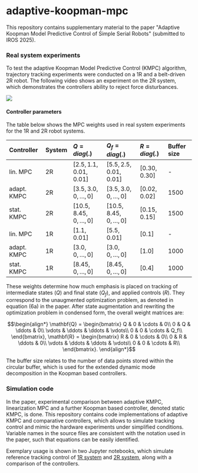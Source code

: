 # adaptive-koopman-mpc
This repository contains supplementary material to the paper "Adaptive Koopman Model Predictive Control of Simple Serial Robots" (submitted to IROS 2025). 

### Real system experiments  
To test the adaptive Koopman Model Predictive Control (KMPC) algorithm, trajectory tracking experiments were conducted on a 1R and a belt-driven 2R robot. The following video shows an experiment on the 2R system, which demonstrates the controllers ability to reject force disturbances. 

![](2R_experiments.gif)


#### Controller parameters
The table below shows the MPC weights used in real system experiments for the 1R and 2R robot systems.  

| Controller | System | $Q = diag(.)$               |$Q_f = diag(.)$               | $R  = diag(.)$| Buffer size  |
| :----------|:------ |:----------------------------|:---------------------------- |:--------------|:-------------|
| lin.   MPC | 2R     | $[2.5, 1.1, 0.01, 0.01]$    | $[5.5, 2.5, 0.01, 0.01]$     | $[0.30, 0.30]$| -            |
| adapt. KMPC| 2R     | $[3.5, 3.0, 0, \ldots, 0]$  | $[3.5, 3.0, 0, \ldots, 0]$   | $[0.02, 0.02]$| 1500         | 
| stat.  KMPC| 2R     | $[10.5, 8.45, 0, \ldots, 0]$| $[10.5, 8.45, 0, \ldots, 0]$ | $[0.15, 0.15]$| 1500         |
| lin.   MPC | 1R     | $[1.1, 0.01]$               | $[5.5, 0.01]$                | $[0.1]$       | -            |
| adapt. KMPC| 1R     | $[3.0, 0, \ldots, 0]$       | $[3.0, 0, \ldots, 0]$        | $[1.0]$       | 1000         |
| stat.  KMPC| 1R     | $[8.45, 0, \ldots, 0]$      | $[8.45, 0, \ldots, 0]$       | $[0.4]$       | 1000         |

These weights determine how much emphasis is placed on tracking of intermediate states ($Q$) and final state ($Q_f$), and applied controls ($R$). They correspond to the unaugmented optimization problem, as denoted in equation (6a) in the paper. After state augmentation and rewriting the optimization problem in condensed form, the overall weight matrices are: 

$$\begin{align*}
\mathbf{Q} =   
    \begin{bmatrix} 
    Q & 0 & \cdots & 0\\ 
    0 & Q & \ddots  & 0\\ 
    \vdots & \ddots & \ddots & \vdots\\     
    0 & 0 & \cdots & Q_f\\         
\end{bmatrix},
\mathbf{R} =   
    \begin{bmatrix} 
    R & 0 & \cdots & 0\\ 
    0 & R & \ddots  & 0\\ 
    \vdots & \ddots & \ddots & \vdots\\     
    0 & 0 & \cdots & R\\         
\end{bmatrix}.
\end{align*}$$

The buffer size relates to the number of data points stored within the circular buffer, which is used for the extended dynamic mode decomposition in the Koopman based controllers. 


### Simulation code 
In the paper, experimental comparison between adaptive KMPC, linearization MPC and a further Koopman based controller, denoted static KMPC, is done. This repository contains code implementations of adaptive KMPC and comparative controllers, which allows to simulate tracking control and mimic the hardware experiments under simplified conditions. Variable names in the source files are consistent with the notation used in the paper, such that equations can be easily identified. 

Exemplary usage is shown in two Jupyter notebooks, which simulate reference tracking control of [1R system](src/reference_tracking_single_pendulum.ipynb) and [2R system](src/reference_tracking_double_pendulum.ipynb), along with a comparison of the controllers.   


